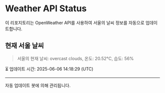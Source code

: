
# Weather API Status

이 리포지토리는 OpenWeather API를 사용하여 서울의 날씨 정보를 자동으로 업데이트합니다.

## 현재 서울 날씨
> 서울의 현재 날씨: overcast clouds, 온도: 20.52°C, 습도: 56%

⏳ 업데이트 시간: 2025-06-06 14:18:29 (UTC)

---
자동 업데이트 봇에 의해 관리됩니다.

